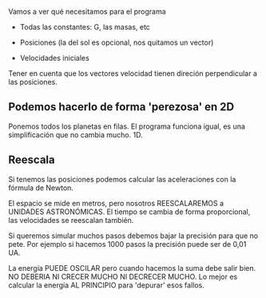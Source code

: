 

Vamos  a ver qué necesitamos para el programa

- Todas las constantes: G, las masas, etc

- Posiciones (la del sol es opcional, nos quitamos un vector)

- Velocidades iniciales

Tener en cuenta que los vectores velocidad tienen direción perpendicular a las posiciones.

## Podemos hacerlo de forma 'perezosa' en 2D

Ponemos todos los planetas en filas. El programa funciona igual, es una simplificación que no cambia mucho. 1D.

## Reescala

Si tenemos las posiciones podemos calcular las aceleraciones con la fórmula de Newton.

El espacio se mide en metros, pero nosotros REESCALAREMOS a UNIDADES ASTRONÓMICAS.
El tiempo se cambia de forma proporcional, las velocidades se reescalan también.

Si queremos simular muchos pasos debemos bajar la precisión para que no pete. 
Por ejemplo si hacemos 1000 pasos la precisión puede ser de 0,01 UA.

La energía PUEDE OSCILAR pero cuando hacemos la suma debe salir bien. NO DEBERIA NI CRECER MUCHO NI DECRECER MUCHO. 
Lo mejor es calcular la energía AL PRINCIPIO para 'depurar' esos fallos.



